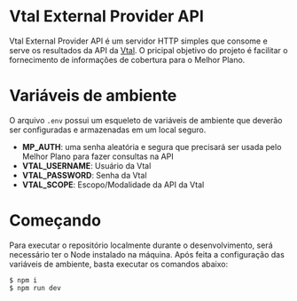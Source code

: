 # Vtal External Provider API

Vtal External Provider API é um servidor HTTP simples que consome e serve os
resultados da API da [Vtal](https://www.vtal.com/). O pricipal objetivo do projeto
é facilitar o fornecimento de informações de cobertura para o Melhor Plano.

# Variáveis de ambiente

O arquivo `.env` possui um esqueleto de variáveis de ambiente que deverão
ser configuradas e armazenadas em um local seguro.

- **MP_AUTH**: uma senha aleatória e segura que precisará ser usada pelo Melhor Plano para fazer consultas na API
- **VTAL_USERNAME**: Usuário da Vtal
- **VTAL_PASSWORD**: Senha da Vtal
- **VTAL_SCOPE**: Escopo/Modalidade da API da Vtal

# Começando

Para executar o repositório localmente durante o desenvolvimento, será necessário ter o Node instalado na máquina. Após feita a configuração das variáveis de ambiente, basta executar os comandos abaixo:

```
$ npm i
$ npm run dev
```
